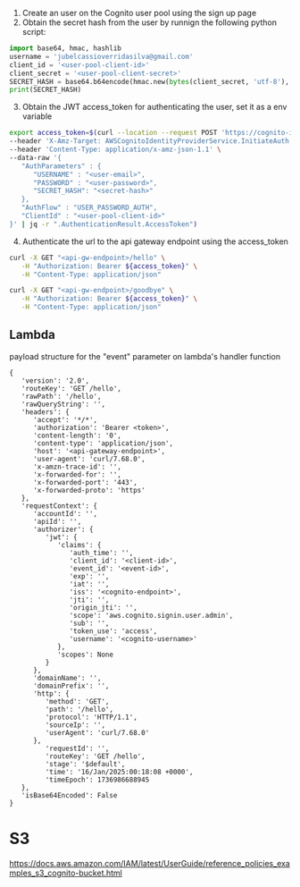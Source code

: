 1. Create an user on the Cognito user pool using the sign up page
2. Obtain the secret hash from the user by runnign the following python script:
```python
import base64, hmac, hashlib
username = 'jubelcassioverridasilva@gmail.com'
client_id = '<user-pool-client-id>'
client_secret = '<user-pool-client-secret>'
SECRET_HASH = base64.b64encode(hmac.new(bytes(client_secret, 'utf-8'), bytes(username + client_id, 'utf-8'), digestmod=hashlib.sha256).digest()).decode()
print(SECRET_HASH)
```
3. Obtain the JWT access_token for authenticating the user, set it as a env variable
```bash
export access_token=$(curl --location --request POST 'https://cognito-idp.us-east-1.amazonaws.com' \
--header 'X-Amz-Target: AWSCognitoIdentityProviderService.InitiateAuth' \
--header 'Content-Type: application/x-amz-json-1.1' \
--data-raw '{
   "AuthParameters" : {
      "USERNAME" : "<user-email>",
      "PASSWORD" : "<user-password>",
      "SECRET_HASH": "<secret-hash>"
   },
   "AuthFlow" : "USER_PASSWORD_AUTH",
   "ClientId" : "<user-pool-client-id>"
}' | jq -r ".AuthenticationResult.AccessToken")
```
4. Authenticate the url to the api gateway endpoint using the access_token
```bash
curl -X GET "<api-gw-endpoint>/hello" \
   -H "Authorization: Bearer ${access_token}" \
   -H "Content-Type: application/json"

curl -X GET "<api-gw-endpoint>/goodbye" \
   -H "Authorization: Bearer ${access_token}" \
   -H "Content-Type: application/json"
```

## Lambda

payload structure for the "event" parameter on lambda's handler function
```
{
   'version': '2.0',
   'routeKey': 'GET /hello',
   'rawPath': '/hello',
   'rawQueryString': '',
   'headers': {
      'accept': '*/*',
      'authorization': 'Bearer <token>',
      'content-length': '0',
      'content-type': 'application/json',
      'host': '<api-gateway-endpoint>',
      'user-agent': 'curl/7.68.0',
      'x-amzn-trace-id': '',
      'x-forwarded-for': '',
      'x-forwarded-port': '443',
      'x-forwarded-proto': 'https'
   },
   'requestContext': {
      'accountId': '',
      'apiId': '',
      'authorizer': {
         'jwt': {
            'claims': {
               'auth_time': '',
               'client_id': '<client-id>',
               'event_id': '<event-id>',
               'exp': '',
               'iat': '',
               'iss': '<cognito-endpoint>',
               'jti': '',
               'origin_jti': '',
               'scope': 'aws.cognito.signin.user.admin',
               'sub': '',
               'token_use': 'access',
               'username': '<cognito-username>'
            },
            'scopes': None
         }
      },
      'domainName': '',
      'domainPrefix': '',
      'http': {
         'method': 'GET',
         'path': '/hello',
         'protocol': 'HTTP/1.1',
         'sourceIp': '',
         'userAgent': 'curl/7.68.0'
      },
         'requestId': '',
         'routeKey': 'GET /hello',
         'stage': '$default',
         'time': '16/Jan/2025:00:18:08 +0000',
         'timeEpoch': 1736986688945
   },
   'isBase64Encoded': False
}
```

# S3

https://docs.aws.amazon.com/IAM/latest/UserGuide/reference_policies_examples_s3_cognito-bucket.html
